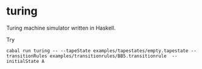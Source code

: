# turing

Turing machine simulator written in Haskell.

Try

    cabal run turing -- --tapeState examples/tapestates/empty.tapestate --transitionRules examples/transitionrules/BB5.transitionrule  --initialState A


